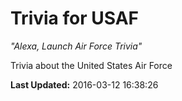 # Trivia for USAF
*"Alexa, Launch Air Force Trivia"*

Trivia about the United States Air Force

**Last Updated:** 2016-03-12 16:38:26